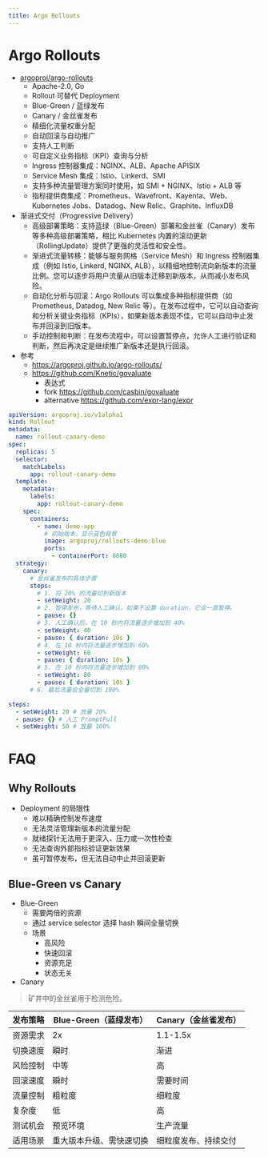 ```yaml
---
title: Argo Rollouts
---
```


# Argo Rollouts

- [argoproj/argo-rollouts](https://github.com/argoproj/argo-rollouts)
  - Apache-2.0, Go
  - Rollout 可替代 Deployment
  - Blue-Green / 蓝绿发布
  - Canary / 金丝雀发布
  - 精细化流量权重分配
  - 自动回滚与自动推广
  - 支持人工判断
  - 可自定义业务指标（KPI）查询与分析
  - Ingress 控制器集成：NGINX、ALB、Apache APISIX
  - Service Mesh 集成：Istio、Linkerd、SMI
  - 支持多种流量管理方案同时使用，如 SMI + NGINX、Istio + ALB 等
  - 指标提供商集成：Prometheus、Wavefront、Kayenta、Web、Kubernetes Jobs、Datadog、New Relic、Graphite、InfluxDB
- 渐进式交付（Progressive Delivery）
  - 高级部署策略：支持蓝绿（Blue-Green）部署和金丝雀（Canary）发布等多种高级部署策略，相比 Kubernetes 内置的滚动更新（RollingUpdate）提供了更强的灵活性和安全性。
  - 渐进式流量转移：能够与服务网格（Service Mesh）和 Ingress 控制器集成（例如 Istio, Linkerd, NGINX, ALB），以精细地控制流向新版本的流量比例。您可以逐步将用户流量从旧版本迁移到新版本，从而减小发布风险。
  - 自动化分析与回滚：Argo Rollouts 可以集成多种指标提供商（如 Prometheus, Datadog, New Relic 等）。在发布过程中，它可以自动查询和分析关键业务指标（KPIs），如果新版本表现不佳，它可以自动中止发布并回滚到旧版本。
  - 手动控制和判断：在发布流程中，可以设置暂停点，允许人工进行验证和判断，然后再决定是继续推广新版本还是执行回滚。
- 参考
  - https://argoproj.github.io/argo-rollouts/
  - https://github.com/Knetic/govaluate
    - 表达式
    - fork https://github.com/casbin/govaluate
    - alternative https://github.com/expr-lang/expr

```yaml
apiVersion: argoproj.io/v1alpha1
kind: Rollout
metadata:
  name: rollout-canary-demo
spec:
  replicas: 5
  selector:
    matchLabels:
      app: rollout-canary-demo
  template:
    metadata:
      labels:
        app: rollout-canary-demo
    spec:
      containers:
        - name: demo-app
          # 初始版本，显示蓝色背景
          image: argoproj/rollouts-demo:blue
          ports:
            - containerPort: 8080
  strategy:
    canary:
      # 金丝雀发布的具体步骤
      steps:
        # 1. 将 20% 的流量切到新版本
        - setWeight: 20
        # 2. 暂停发布，等待人工确认。如果不设置 duration，它会一直暂停。
        - pause: {}
        # 3. 人工确认后，在 10 秒内将流量逐步增加到 40%
        - setWeight: 40
        - pause: { duration: 10s }
        # 4. 在 10 秒内将流量逐步增加到 60%
        - setWeight: 60
        - pause: { duration: 10s }
        # 5. 在 10 秒内将流量逐步增加到 80%
        - setWeight: 80
        - pause: { duration: 10s }
      # 6. 最后流量会全量切到 100%
```

```yaml
steps:
  - setWeight: 20 # 放量 20%
  - pause: {} # 人工 PromptFull
  - setWeight: 50 # 放量 100%
```

# FAQ

## Why Rollouts

- Deployment 的局限性
  - 难以精确控制发布速度
  - 无法灵活管理新版本的流量分配
  - 就绪探针无法用于更深入、压力或一次性检查
  - 无法查询外部指标验证更新效果
  - 虽可暂停发布，但无法自动中止并回滚更新

## Blue-Green vs Canary

- Blue-Green
  - 需要两倍的资源
  - 通过 service selector 选择 hash 瞬间全量切换
  - 场景
    - 高风险
    - 快速回滚
    - 资源充足
    - 状态无关
- Canary

> 矿井中的金丝雀用于检测危险。

| 发布策略 | Blue-Green（蓝绿发布）   | Canary（金丝雀发布） |
| -------- | ------------------------ | -------------------- |
| 资源需求 | 2x                       | 1.1-1.5x             |
| 切换速度 | 瞬时                     | 渐进                 |
| 风险控制 | 中等                     | 高                   |
| 回滚速度 | 瞬时                     | 需要时间             |
| 流量控制 | 粗粒度                   | 细粒度               |
| 复杂度   | 低                       | 高                   |
| 测试机会 | 预览环境                 | 生产流量             |
| 适用场景 | 重大版本升级、需快速切换 | 细粒度发布、持续交付 |
